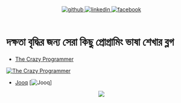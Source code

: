 

<!--
### Hi there 👋
**md-abdul-alim/md-abdul-alim** is a ✨ _special_ ✨ repository because its `README.md` (this file) appears on your GitHub profile.

Here are some ideas to get you started:

- 🔭 I’m currently working on ...
- 🌱 I’m currently learning ...
- 👯 I’m looking to collaborate on ...
- 🤔 I’m looking for help with ...
- 💬 Ask me about ...
- 📫 How to reach me: ...
- 😄 Pronouns: ...
- ⚡ Fun fact: ...
-->
<div align="center">
<a href="https://github.com/md-abdul-alim" target="_blank">
<img src=https://img.shields.io/badge/github-%2324292e.svg?&style=for-the-badge&logo=github&logoColor=white alt=github style="margin-bottom: 5px;" />
</a>
<a href="https://www.linkedin.com/in/md-abdul-alim-milon/" target="_blank">
<img src=https://img.shields.io/badge/linkedin-%231E77B5.svg?&style=for-the-badge&logo=linkedin&logoColor=white alt=linkedin style="margin-bottom: 5px;" />
</a>
  <a href="https://www.facebook.com/abdulalim.milon.71/" target="_blank">
<img src=https://img.shields.io/badge/facebook-%2324292e.svg?&style=for-the-badge&logo=facebook&logoColor=white alt=facebook style="margin-bottom: 5px;" />
</a>
</div>  


<br/>  
<h1>দক্ষতা বৃদ্ধির জন্য সেরা কিছু প্রোগ্রামিং ভাষা শেখার ব্লগ</h1> 

- [The Crazy Programmer](http://www.thecrazyprogrammer.com/)

[![The Crazy Programmer](https://www.thecrazyprogrammer.com/wp-content/uploads/2017/09/logo-2.png?ezimgfmt=rs:143x90/rscb1/ngcb1/notWebP)]([https://docs.celeryq.dev/en/stable/index.html](http://www.thecrazyprogrammer.com/))


- [Jooq](https://blog.jooq.org/)
[![Jooq]([https://www.thecrazyprogrammer.com/wp-content/uploads/2017/09/logo-2.png?ezimgfmt=rs:143x90/rscb1/ngcb1/notWebP](https://i0.wp.com/blog.jooq.org/wp-content/uploads/2019/05/cropped-jooq-logo-white-transparent-750x750-padded-2.png?fit=400%2C400&ssl=1))]

<div align="center">
<img src="https://komarev.com/ghpvc/?username=md-abdul-alim&&style=flat-square" align="center" />
</div>  
